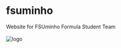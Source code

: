 # fsuminho
Website for FSUminho Formula Student Team
<br>
<br>
![logo](src="https://github.com/Duarte0903/fsuminho/blob/main/imgs/logo_red.png")
